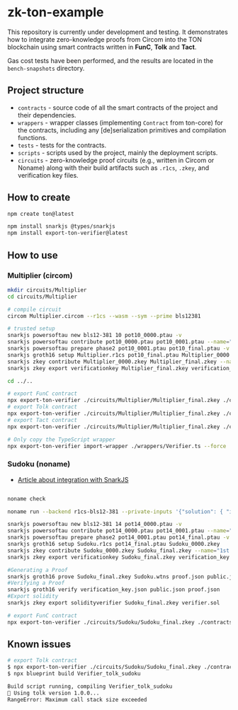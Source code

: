 # zk-ton-example

This repository is currently under development and testing.
It demonstrates how to integrate zero-knowledge proofs from Circom into the TON blockchain using smart contracts written in **FunC**, **Tolk** and **Tact**.

Gas cost tests have been performed, and the results are located in the `bench-snapshots` directory.

## Project structure

- `contracts` - source code of all the smart contracts of the project and their dependencies.
- `wrappers` - wrapper classes (implementing `Contract` from ton-core) for the contracts, including any [de]serialization primitives and compilation functions.
- `tests` - tests for the contracts.
- `scripts` - scripts used by the project, mainly the deployment scripts.
- `circuits` - zero-knowledge proof circuits (e.g., written in Circom or Noname) along with their build artifacts such as `.r1cs`, `.zkey`, and verification key files.

## How to create

```sh
npm create ton@latest

npm install snarkjs @types/snarkjs
npm install export-ton-verifier@latest
```

## How to use

### Multiplier (circom) 

```sh
mkdir circuits/Multiplier
cd circuits/Multiplier

# compile circuit
circom Multiplier.circom --r1cs --wasm --sym --prime bls12381

# trusted setup
snarkjs powersoftau new bls12-381 10 pot10_0000.ptau -v
snarkjs powersoftau contribute pot10_0000.ptau pot10_0001.ptau --name="First contribution" -v -e="some random text"
snarkjs powersoftau prepare phase2 pot10_0001.ptau pot10_final.ptau -v
snarkjs groth16 setup Multiplier.r1cs pot10_final.ptau Multiplier_0000.zkey
snarkjs zkey contribute Multiplier_0000.zkey Multiplier_final.zkey --name="1st Contributor Name" -v -e="some random text"
snarkjs zkey export verificationkey Multiplier_final.zkey verification_key.json

cd ../..

# export FunC contract
npx export-ton-verifier ./circuits/Multiplier/Multiplier_final.zkey ./contracts/verifier_multiplier.fc
# export Tolk contract
npx export-ton-verifier ./circuits/Multiplier/Multiplier_final.zkey ./contracts/verifier_multiplier.tolk --tolk
# export Tact contract
npx export-ton-verifier ./circuits/Multiplier/Multiplier_final.zkey ./contracts/verifier_multiplier.tact --tact

# Only copy the TypeScript wrapper
npx export-ton-verifier import-wrapper ./wrappers/Verifier.ts --force
```

### Sudoku (noname)

- [Article about integration with SnarkJS](https://blog.zksecurity.xyz/posts/noname-r1cs/)

```sh

noname check

noname run --backend r1cs-bls12-381 --private-inputs '{"solution": { "inner": ["9", "5", "3", "6", "2", "1", "7", "8", "4", "1", "4", "8", "7", "5", "9", "2", "6", "3", "2", "7", "6", "8", "3", "4", "9", "5", "1", "3", "6", "9", "2", "7", "5", "4", "1", "8", "4", "8", "5", "9", "1", "6", "3", "7", "2", "7", "1", "2", "3", "4", "8", "6", "9", "5", "6", "3", "7", "1", "8", "2", "5", "4", "9", "5", "2", "1", "4", "9", "7", "8", "3", "6", "8", "9", "4", "5", "6", "3", "1", "2", "7"] }}' --public-inputs '{"grid": { "inner": ["0", "5", "3", "6", "2", "1", "7", "8", "4", "0", "4", "8", "7", "5", "9", "2", "6", "3", "2", "7", "6", "8", "3", "4", "9", "5", "1", "3", "6", "9", "2", "7", "0", "4", "1", "8", "4", "8", "5", "9", "1", "6", "3", "7", "2", "0", "1", "2", "3", "4", "8", "6", "9", "5", "6", "3", "0", "1", "8", "2", "5", "4", "9", "5", "2", "1", "4", "9", "0", "8", "3", "6", "8", "9", "4", "5", "6", "3", "1", "2", "7"] }}'

snarkjs powersoftau new bls12-381 14 pot14_0000.ptau -v
snarkjs powersoftau contribute pot14_0000.ptau pot14_0001.ptau --name="First contribution" -v -e="some random text"
snarkjs powersoftau prepare phase2 pot14_0001.ptau pot14_final.ptau -v
snarkjs groth16 setup Sudoku.r1cs pot14_final.ptau Sudoku_0000.zkey
snarkjs zkey contribute Sudoku_0000.zkey Sudoku_final.zkey --name="1st Contributor Name" -v -e="some random text"
snarkjs zkey export verificationkey Sudoku_final.zkey verification_key.json

#Generating a Proof
snarkjs groth16 prove Sudoku_final.zkey Sudoku.wtns proof.json public.json
#Verifying a Proof
snarkjs groth16 verify verification_key.json public.json proof.json
#Export solidity
snarkjs zkey export solidityverifier Sudoku_final.zkey verifier.sol

# export FunC contract
npx export-ton-verifier ./circuits/Sudoku/Sudoku_final.zkey ./contracts/verifier_sudoku.fc
```

## Known issues

```sh
# export Tolk contract 
$ npx export-ton-verifier ./circuits/Sudoku/Sudoku_final.zkey ./contracts/verifier_sudoku.tolk --tolk
$ npx blueprint build Verifier_tolk_sudoku

Build script running, compiling Verifier_tolk_sudoku
🔧 Using tolk version 1.0.0...
RangeError: Maximum call stack size exceeded
```